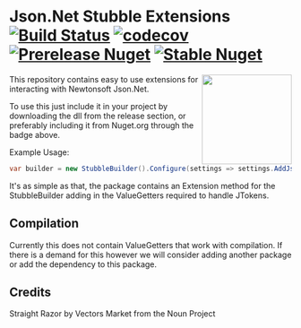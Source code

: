 # Json.Net Stubble Extensions [![Build Status](https://dev.azure.com/stubble/Stubble.Extensions.JsonNet/_apis/build/status/StubbleOrg.Stubble.Extensions.JsonNet?branchName=master)](https://dev.azure.com/stubble/Stubble.Extensions.JsonNet/_build/latest?definitionId=1&branchName=master) [![codecov](https://codecov.io/gh/StubbleOrg/Stubble.Extensions.JsonNet/branch/master/graph/badge.svg)](https://codecov.io/gh/StubbleOrg/Stubble.Extensions.JsonNet) [![Prerelease Nuget](https://img.shields.io/nuget/vpre/Stubble.Extensions.JsonNet.svg?style=flat-square&label=nuget%20pre)](https://www.nuget.org/packages/Stubble.Extensions.JsonNet/) [![Stable Nuget](https://img.shields.io/nuget/v/Stubble.Extensions.JsonNet.svg?style=flat-square)](https://www.nuget.org/packages/Stubble.Extensions.JsonNet/)

<img align="right" width="160px" height="160px" src="https://raw.githubusercontent.com/StubbleOrg/Stubble/master/assets/extension-logo-256.png">

This repository contains easy to use extensions for interacting with Newtonsoft Json.Net.

To use this just include it in your project by downloading the dll from the release section,
or preferably including it from Nuget.org through the badge above.

Example Usage:
```csharp
var builder = new StubbleBuilder().Configure(settings => settings.AddJsonNet()).Build();
```

It's as simple as that, the package contains an Extension method for the StubbleBuilder adding
in the ValueGetters required to handle JTokens.

## Compilation
Currently this does not contain ValueGetters that work with compilation.
If there is a demand for this however we will consider adding another package or add the dependency to this package.

## Credits

Straight Razor by Vectors Market from the Noun Project
